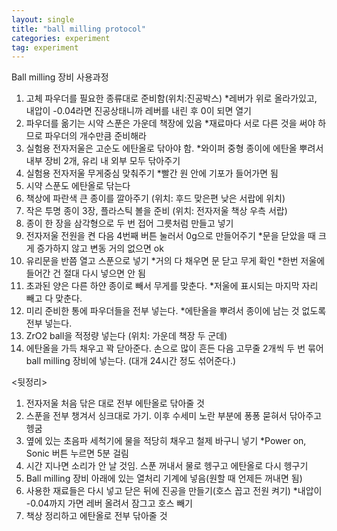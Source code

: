 ```yaml
---
layout: single
title: "ball milling protocol"
categories: experiment
tag: experiment
---
```


Ball milling 장비 사용과정
1.	고체 파우더를 필요한 종류대로 준비함(위치:진공박스)
*레버가 위로 올라가있고, 내압이 -0.04라면 진공상태니까 레버를 내린 후 0이 되면 열기
2.	파우더를 옮기는 시약 스푼은 가운데 책장에 있음
*재료마다 서로 다른 것을 써야 하므로 파우더의 개수만큼 준비해라
3.	실험용 전자저울은 고순도 에탄올로 닦아야 함.
*와이퍼 중형 종이에 에탄올 뿌려서 내부 장비 2개, 유리 내 외부 모두 닦아주기
4.	실험용 전자저울 무게중심 맞춰주기
*빨간 원 안에 기포가 들어가면 됨
5.	시약 스푼도 에탄올로 닦는다
6.	책상에 파란색 큰 종이를 깔아주기 (위치: 후드 맞은편 낮은 서랍에 위치)
7.	작은 투명 종이 3장, 플라스틱 볼을 준비 (위치: 전자저울 책상 우측 서랍)
8.	종이 한 장을 삼각형으로 두 번 접어 그릇처럼 만들고 넣기
9.	전자저울 전원을 켠 다음 4번째 버튼 눌러서 0g으로 만들어주기
*문을 닫았을 때 크게 증가하지 않고 변동 거의 없으면 ok
10.	유리문을 반쯤 열고 스푼으로 넣기
*거의 다 채우면 문 닫고 무게 확인
*한번 저울에 들어간 건 절대 다시 넣으면 안 됨
11.	초과된 양은 다른 하얀 종이로 빼서 무게를 맞춘다.
*저울에 표시되는 마지막 자리 빼고 다 맞춘다.
12.	미리 준비한 통에 파우더들을 전부 넣는다.
*에탄올을 뿌려서 종이에 남는 것 없도록 전부 넣는다.
13.	ZrO2 ball을 적정량 넣는다 (위치: 가운데 책장 두 군데)
14.	에탄올을 가득 채우고 꽉 닫아준다. 손으로 많이 흔든 다음 고무줄 2개씩 두 번 묶어 ball milling 장비에 넣는다. (대개 24시간 정도 섞어준다.)

<뒷정리>
1.	전자저울 처음 닦은 대로 전부 에탄올로 닦아줄 것
2.	스푼을 전부 챙겨서 싱크대로 가기.
이후 수세미 노란 부분에 퐁퐁 묻혀서 닦아주고 헹굼
3.	옆에 있는 초음파 세척기에 물을 적당히 채우고 철제 바구니 넣기
*Power on, Sonic 버튼 누르면 5분 걸림
4.	시간 지나면 소리가 안 날 것임. 스푼 꺼내서 물로 헹구고 에탄올로 다시 헹구기
5.	Ball milling 장비 아래에 있는 열처리 기계에 넣음(원할 때 언제든 꺼내면 됨)
6.	사용한 재료들은 다시 넣고 닫은 뒤에 진공을 만들기(호스 꼽고 전원 켜기)
*내압이 -0.04까지 가면 레버 올려서 잠그고 호스 빼기
7.	책상 정리하고 에탄올로 전부 닦아줄 것
